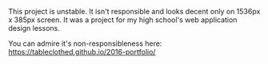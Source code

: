 This project is unstable. It isn't responsible and looks decent only on 1536px x 385px screen. It was a project for my high school's web application design lessons.

You can admire it's non-responsibleness here:
https://tableclothed.github.io/2016-portfolio/
